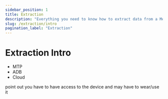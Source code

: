 ```yaml
---
sidebar_position: 1
title: Extraction
description: "Everything you need to know how to extract data from a Meta Quest 3"
slug: /extraction/intro
pagination_label: "Extraction"
---
```


# Extraction Intro

- MTP
- ADB
- Cloud

point out you have to have access to the device and may have to wear/use it